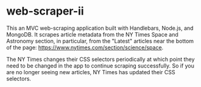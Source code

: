 # web-scraper-ii

This an MVC web-scraping application built with Handlebars, Node.js, and MongoDB. It scrapes article metadata from the NY Times Space and Astronomy section, in particular, from the "Latest" articles near the bottom of the page: https://www.nytimes.com/section/science/space.

The NY Times changes their CSS selectors periodically at which point they need to be changed in the app to continue scraping successfully. So if you are no longer seeing new articles, NY Times has updated their CSS selectors.